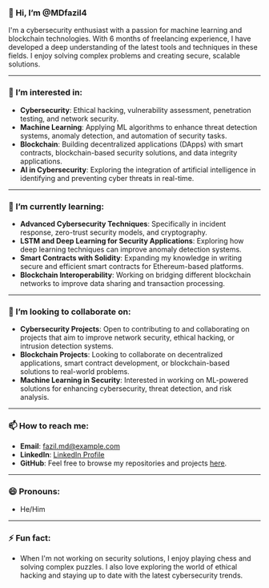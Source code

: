 ### 👋 Hi, I’m @MDfazil4

I'm a cybersecurity enthusiast with a passion for machine learning and blockchain technologies. With 6 months of freelancing experience, I have developed a deep understanding of the latest tools and techniques in these fields. I enjoy solving complex problems and creating secure, scalable solutions.

---

### 👀 I’m interested in:
- **Cybersecurity**: Ethical hacking, vulnerability assessment, penetration testing, and network security.
- **Machine Learning**: Applying ML algorithms to enhance threat detection systems, anomaly detection, and automation of security tasks.
- **Blockchain**: Building decentralized applications (DApps) with smart contracts, blockchain-based security solutions, and data integrity applications.
- **AI in Cybersecurity**: Exploring the integration of artificial intelligence in identifying and preventing cyber threats in real-time.

---

### 🌱 I’m currently learning:
- **Advanced Cybersecurity Techniques**: Specifically in incident response, zero-trust security models, and cryptography.
- **LSTM and Deep Learning for Security Applications**: Exploring how deep learning techniques can improve anomaly detection systems.
- **Smart Contracts with Solidity**: Expanding my knowledge in writing secure and efficient smart contracts for Ethereum-based platforms.
- **Blockchain Interoperability**: Working on bridging different blockchain networks to improve data sharing and transaction processing.

---

### 💞️ I’m looking to collaborate on:
- **Cybersecurity Projects**: Open to contributing to and collaborating on projects that aim to improve network security, ethical hacking, or intrusion detection systems.
- **Blockchain Projects**: Looking to collaborate on decentralized applications, smart contract development, or blockchain-based solutions to real-world problems.
- **Machine Learning in Security**: Interested in working on ML-powered solutions for enhancing cybersecurity, threat detection, and risk analysis.

---

### 📫 How to reach me:
- **Email**: fazil.md@example.com
- **LinkedIn**: [LinkedIn Profile](https://www.linkedin.com/in/md-fazil-86014023a/)
- **GitHub**: Feel free to browse my repositories and projects [here](https://github.com/MDfazil4).

---

### 😄 Pronouns: 
- He/Him

---

### ⚡ Fun fact: 
- When I'm not working on security solutions, I enjoy playing chess and solving complex puzzles. I also love exploring the world of ethical hacking and staying up to date with the latest cybersecurity trends.
